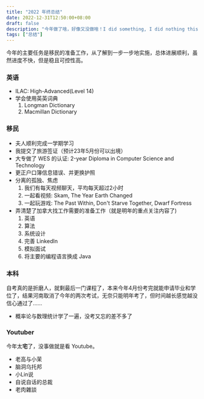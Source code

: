 ```yaml
---
title: "2022 年终总结"
date: 2022-12-31T12:50:00+08:00
draft: false
description: "今年做了啥，好像又没做啥！I did something, I did nothing this year!"
tags: ["总结"]
---
```


今年的主要任务是移民的准备工作，从了解到一步一步地实施，总体进展顺利，虽然进度不快，但是稳且可控性高。

### 英语
- ILAC: High-Advanced(Level 14)
- 学会使用英英词典
  1. Longman Dictionary
  2. Macmillan Dictionary

### 移民
- 夫人顺利完成一学期学习
- 我提交了旅游签证（预计23年5月份可以出境）
- 大专做了 WES 的认证: 2-year Diploma in Computer Science and Technology 
- 更正户口簿信息错误、并更换护照
- 分离的孤独、焦虑
  1. 我们有每天视频聊天，平均每天超过2小时
  2. 一起看视频: Skam, The Year Earth Changed
  3. 一起玩游戏: The Past Within, Don't Starve Together, Dwarf Fortress
- 弄清楚了加拿大找工作需要的准备工作（就是明年的重点关注内容了)
  1. 英语
  2. 算法
  3. 系统设计
  4. 完善 LinkedIn
  5. 模拟面试
  6. 将主要的编程语言换成 Java

### 本科
自考真的是折磨人，就剩最后一门课程了，本来今年4月份考完就能申请毕业和学位了，结果河南取消了今年的两次考试，无奈只能明年考了，但时间越长感觉越没信心通过了……

- 概率论与数理统计学了一遍，没考又忘的差不多了

### Youtuber
今年太**宅**了，没事做就是看 Youtube。
- 老高与小茉
- 脑洞乌托邦
- 小Lin说
- 自说自话的总裁
- 老肉雜談
